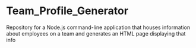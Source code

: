 # Team_Profile_Generator
Repository for a Node.js command-line application that houses information about employees on a team and generates an HTML page displaying that info
